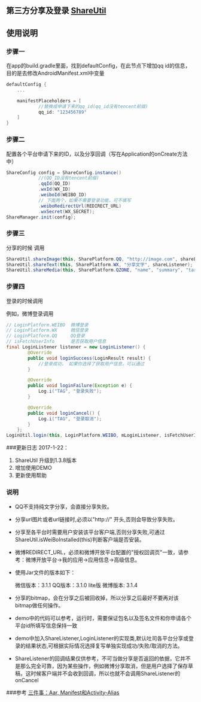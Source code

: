 ## 第三方分享及登录 [ShareUtil](https://github.com/shaohui10086/ShareUtil)

## 使用说明

### 步骤一
在app的build.gradle里面，找到defaultConfig，在此节点下增加qq id的信息，目的是去修改AndroidManifest.xml中变量

```groovy
defaultConfig {
    ...

    manifestPlaceholders = [
            //替换成申请下来的qq_id(qq_id没有tencent前缀)
            qq_id: "123456789"
    ]
}
```

### 步骤二
配置各个平台申请下来的ID，以及分享回调（写在Application的onCreate方法中）

```java
ShareConfig config = ShareConfig.instance()
            //(QQ_ID没有tencent前缀)
            .qqId(QQ_ID)
            .wxId(WX_ID)
            .weiboId(WEIBO_ID)
            // 下面两个，如果不需要登录功能，可不填写
            .weiboRedirectUrl(REDIRECT_URL)
            .wxSecret(WX_SECRET);
ShareManager.init(config);
```

### 步骤三
分享的时候 调用

```java
ShareUtil.shareImage(this, SharePlatform.QQ, "http://image.com", shareListener);
ShareUtil.shareText(this, SharePlatform.WX, "分享文字", shareListener);
ShareUtil.shareMedia(this, SharePlatform.QZONE, "name", "summary", "targetUrl", "thumb", shareListener);
```

### 步骤四
登录的时候调用

例如，微博登录调用
```java
// LoginPlatform.WEIBO  微博登录
// LoginPlatform.WX     微信登录
// LoginPlatform.QQ     QQ登录
// isFetchUserInfo      是否获取用户信息
final LoginListener listener = new LoginListener() {
        @Override
        public void loginSuccess(LoginResult result) {
            //登录成功， 如果你选择了获取用户信息，可以通过
        }

        @Override
        public void loginFailure(Exception e) {
            Log.i("TAG", "登录失败");
        }

        @Override
        public void loginCancel() {
            Log.i("TAG", "登录取消");
        }
    };
LoginUtil.login(this, LoginPlatform.WEIBO, mLoginListener, isFetchUserInfo);
```

###更新日志
2017-1-22：
1. ShareUtil 升级到1.3.8版本
2. 增加使用DEMO
3. 更新使用帮助


### 说明
* QQ不支持纯文字分享，会直接分享失败。
* 分享url图片或者url链接时,必须以"http://" 开头,否则会导致分享失败。
* 分享至各平台时需要用户安装该平台客户端,否则分享失败,可通过ShareUtil.isWeiBoInstalled(this)判断客户端是否安装。
* 微博REDIRECT_URL，必须和微博开放平台配置的"授权回调页"一致，请参考：微博开放平台->我的应用->应用信息->高级信息。
* 使用Jar文件的版本如下：

    微信版本：3.1.1
    QQ版本：3.1.0 lite版
    微博版本: 3.1.4

* 分享的bitmap，会在分享之后被回收掉，所以分享之后最好不要再对该bitmap做任何操作。
* demo中的代码可以参考，运行时，需要保证包名以及签名文件和你申请各个平台id所填写信息保持一致
* demo中加入ShareListener,LoginListener的实现类,默认吐司各平台分享或登录的结果状态,可根据实际情况选择复写单独实现成功/失败/取消的方法。
* ShareListener的回调结果仅供参考，不可当做分享是否返回的依据，它并不是那么完全可靠，因为某些操作，例如微博分享取消，但是用户选择了保存草稿，这时候客户端并不会收到回调，所以也就不会调用ShareListener的onCancel

###参考
[三件事：Aar, Manifest和Activity-Alias](http://shaohui.me/2016/12/10/three_thing_about_aar_manifest_activity-alias/)